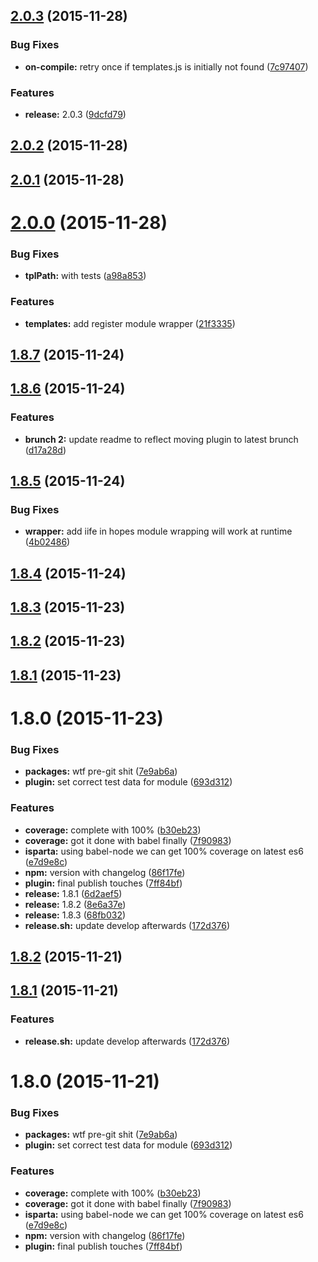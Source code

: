 <a name="2.0.3"></a>
## [2.0.3](https://github.com/j-walker23/angular-template-cache-brunch/compare/2.0.3...v2.0.3) (2015-11-28)


### Bug Fixes

* **on-compile:** retry once if templates.js is initially not found ([7c97407](https://github.com/j-walker23/angular-template-cache-brunch/commit/7c97407))

### Features

* **release:** 2.0.3 ([9dcfd79](https://github.com/j-walker23/angular-template-cache-brunch/commit/9dcfd79))



<a name="2.0.2"></a>
## [2.0.2](https://github.com/j-walker23/angular-template-cache-brunch/compare/2.0.2...v2.0.2) (2015-11-28)




<a name="2.0.1"></a>
## [2.0.1](https://github.com/j-walker23/angular-template-cache-brunch/compare/2.0.1...v2.0.1) (2015-11-28)




<a name="2.0.0"></a>
# [2.0.0](https://github.com/j-walker23/angular-template-cache-brunch/compare/2.0.0...v2.0.0) (2015-11-28)


### Bug Fixes

* **tplPath:** with tests ([a98a853](https://github.com/j-walker23/angular-template-cache-brunch/commit/a98a853))

### Features

* **templates:** add register module wrapper ([21f3335](https://github.com/j-walker23/angular-template-cache-brunch/commit/21f3335))



<a name="1.8.7"></a>
## [1.8.7](https://github.com/j-walker23/angular-template-cache-brunch/compare/1.8.7...v1.8.7) (2015-11-24)




<a name="1.8.6"></a>
## [1.8.6](https://github.com/j-walker23/angular-template-cache-brunch/compare/1.8.6...v1.8.6) (2015-11-24)


### Features

* **brunch 2:** update readme to reflect moving plugin to latest brunch ([d17a28d](https://github.com/j-walker23/angular-template-cache-brunch/commit/d17a28d))



<a name="1.8.5"></a>
## [1.8.5](https://github.com/j-walker23/angular-template-cache-brunch/compare/1.8.5...v1.8.5) (2015-11-24)


### Bug Fixes

* **wrapper:** add iife in hopes module wrapping will work at runtime ([4b02486](https://github.com/j-walker23/angular-template-cache-brunch/commit/4b02486))



<a name="1.8.4"></a>
## [1.8.4](https://github.com/j-walker23/angular-template-cache-brunch/compare/1.8.4...v1.8.4) (2015-11-24)




<a name="1.8.3"></a>
## [1.8.3](https://github.com/j-walker23/angular-template-cache-brunch/compare/1.8.3...v1.8.3) (2015-11-23)




<a name="1.8.2"></a>
## [1.8.2](https://github.com/j-walker23/angular-template-cache-brunch/compare/1.8.2...v1.8.2) (2015-11-23)




<a name="1.8.1"></a>
## [1.8.1](https://github.com/j-walker23/angular-template-cache-brunch/compare/1.8.1...v1.8.1) (2015-11-23)




<a name="1.8.0"></a>
# 1.8.0 (2015-11-23)


### Bug Fixes

* **packages:** wtf pre-git shit ([7e9ab6a](https://github.com/j-walker23/angular-template-cache-brunch/commit/7e9ab6a))
* **plugin:** set correct test data for module ([693d312](https://github.com/j-walker23/angular-template-cache-brunch/commit/693d312))

### Features

* **coverage:** complete with 100% ([b30eb23](https://github.com/j-walker23/angular-template-cache-brunch/commit/b30eb23))
* **coverage:** got it done with babel finally ([7f90983](https://github.com/j-walker23/angular-template-cache-brunch/commit/7f90983))
* **isparta:** using babel-node we can get 100% coverage on latest es6 ([e7d9e8c](https://github.com/j-walker23/angular-template-cache-brunch/commit/e7d9e8c))
* **npm:** version with changelog ([86f17fe](https://github.com/j-walker23/angular-template-cache-brunch/commit/86f17fe))
* **plugin:** final publish touches ([7ff84bf](https://github.com/j-walker23/angular-template-cache-brunch/commit/7ff84bf))
* **release:** 1.8.1 ([6d2aef5](https://github.com/j-walker23/angular-template-cache-brunch/commit/6d2aef5))
* **release:** 1.8.2 ([8e6a37e](https://github.com/j-walker23/angular-template-cache-brunch/commit/8e6a37e))
* **release:** 1.8.3 ([68fb032](https://github.com/j-walker23/angular-template-cache-brunch/commit/68fb032))
* **release.sh:** update develop afterwards ([172d376](https://github.com/j-walker23/angular-template-cache-brunch/commit/172d376))



<a name="1.8.2"></a>
## [1.8.2](https://github.com/j-walker23/angular-template-cache-brunch/compare/1.8.2...v1.8.2) (2015-11-21)




<a name="1.8.1"></a>
## [1.8.1](https://github.com/j-walker23/angular-template-cache-brunch/compare/1.8.1...v1.8.1) (2015-11-21)


### Features

* **release.sh:** update develop afterwards ([172d376](https://github.com/j-walker23/angular-template-cache-brunch/commit/172d376))



<a name="1.8.0"></a>
# 1.8.0 (2015-11-21)


### Bug Fixes

* **packages:** wtf pre-git shit ([7e9ab6a](https://github.com/j-walker23/angular-template-cache-brunch/commit/7e9ab6a))
* **plugin:** set correct test data for module ([693d312](https://github.com/j-walker23/angular-template-cache-brunch/commit/693d312))

### Features

* **coverage:** complete with 100% ([b30eb23](https://github.com/j-walker23/angular-template-cache-brunch/commit/b30eb23))
* **coverage:** got it done with babel finally ([7f90983](https://github.com/j-walker23/angular-template-cache-brunch/commit/7f90983))
* **isparta:** using babel-node we can get 100% coverage on latest es6 ([e7d9e8c](https://github.com/j-walker23/angular-template-cache-brunch/commit/e7d9e8c))
* **npm:** version with changelog ([86f17fe](https://github.com/j-walker23/angular-template-cache-brunch/commit/86f17fe))
* **plugin:** final publish touches ([7ff84bf](https://github.com/j-walker23/angular-template-cache-brunch/commit/7ff84bf))



